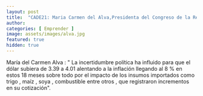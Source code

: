```yaml
---
layout: post
title:  "CADE21: Maria Carmen del Alva,Presidenta del Congreso de la República" 
author: 
categories: [ Emprender ]
image: assets/images/alva.jpg
featured: true
hidden: true
---
```


María del Carmen Alva : " La incertidumbre política ha influido para que el dólar subiera de 3.39 a 4.01 alentando a la inflación llegando al 8 % en estos 18 meses sobre todo por el impacto de los insumos importados como trigo , maíz , soya , combustible entre otros , que registraron incrementos en su cotización".




<!-- #### So how do we do spoilers?

```html
<span class="spoiler">My hidden paragraph here.</span>
``` -->
